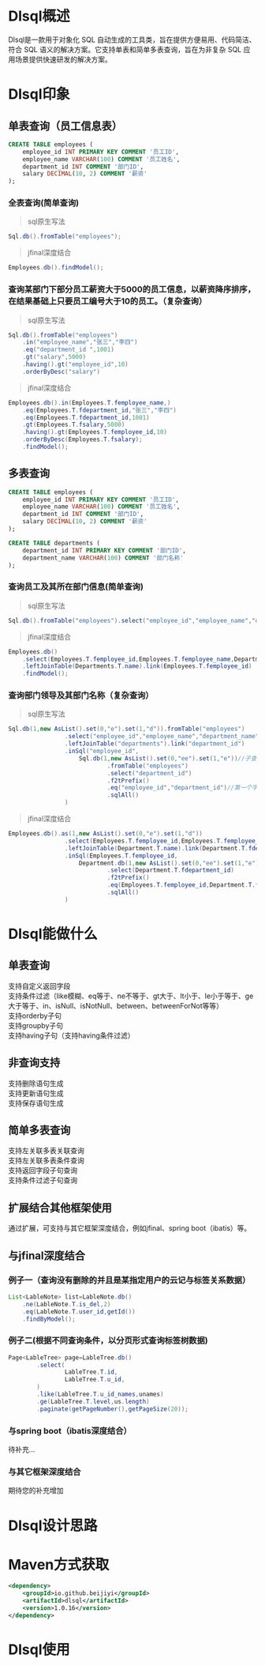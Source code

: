 
# Dlsql概述
Dlsql是一款用于对象化 SQL 自动生成的工具类，旨在提供方便易用、代码简洁、符合 SQL 语义的解决方案。它支持单表和简单多表查询，旨在为非复杂 SQL 应用场景提供快速研发的解决方案。

# Dlsql印象
## 单表查询（员工信息表）
```sql
CREATE TABLE employees (
    employee_id INT PRIMARY KEY COMMENT '员工ID',
    employee_name VARCHAR(100) COMMENT '员工姓名',
    department_id INT COMMENT '部门ID',
    salary DECIMAL(10, 2) COMMENT '薪资'
);
```
### 全表查询(简单查询)
> sql原生写法
```java
Sql.db().fromTable("employees");
```
> jfinal深度结合
```java
Employees.db().findModel();
```

### 查询某部门下部分员工薪资大于5000的员工信息，以薪资降序排序，在结果基础上只要员工编号大于10的员工。（复杂查询）
> sql原生写法
```java
Sql.db().fromTable("employees")
    .in("employee_name","张三","李四")
    .eq("department_id ",1001)
    .gt("salary",5000)
    .having().gt("employee_id",10)
    .orderByDesc("salary")
```
> jfinal深度结合
```java
Employees.db().in(Employees.T.femployee_name,)
    .eq(Employees.T.fdepartment_id,"张三","李四")
    .eq(Employees.T.fdepartment_id,1001)
    .gt(Employees.T.fsalary,5000)
    .having().gt(Employees.T.femployee_id,10)
    .orderByDesc(Employees.T.fsalary);
    .findModel();
```
## 多表查询
```sql
CREATE TABLE employees (
    employee_id INT PRIMARY KEY COMMENT '员工ID',
    employee_name VARCHAR(100) COMMENT '员工姓名',
    department_id INT COMMENT '部门ID',
    salary DECIMAL(10, 2) COMMENT '薪资'
);

CREATE TABLE departments (
    department_id INT PRIMARY KEY COMMENT '部门ID',
    department_name VARCHAR(100) COMMENT '部门名称'
);
```
### 查询员工及其所在部门信息(简单查询)
> sql原生写法
```java
Sql.db().fromTable("employees").select("employee_id","employee_name","department_name").leftJoinTable("departments").link("department_id")
```
> jfinal深度结合
```java
Employees.db()
    .select(Employees.T.femployee_id,Employees.T.femployee_name,Departments.T.fdepartment_name)
    .leftJoinTable(Departments.T.name).link(Employees.T.femployee_id)
    .findModel();
```
### 查询部门领导及其部门名称（复杂查询）
> sql原生写法
```java
Sql.db(1,new AsList().set(0,"e").set(1,"d")).fromTable("employees")
                .select("employee_id","employee_name","department_name")
                .leftJoinTable("departments").link("department_id")
                .inSql("employee_id",
                    Sql.db(1,new AsList().set(0,"ee").set(1,"e"))//子查询自定义别名
                            .fromTable("employees")
                            .select("department_id")
                            .f2tPrefix()
                            .eq("employee_id","department_id")//第一个字段是主表字段、第二个字段是当前表字段
                            .sqlAll()
                )
```
> jfinal深度结合
```java
Employees.db().as(1,new AsList().set(0,"e").set(1,"d"))
                .select(Employees.T.femployee_id,Employees.T.femployee_name,Department.T.fdepartment_name)
                .leftJoinTable(Department.T.name).link(Department.T.fdepartment_id)
                .inSql(Employees.T.femployee_id,
                    Department.db(1,new AsList().set(0,"ee").set(1,"e"))//子查询自定义别名
                            .select(Department.T.fdepartment_id)
                            .f2tPrefix()
                            .eq(Employees.T.femployee_id,Department.T.fdepartment_id)//第一个字段是当前表字段、第二个字段是主表字段
                            .sqlAll()
                )
```
# Dlsql能做什么
## 单表查询
支持自定义返回字段  
支持条件过滤（like模糊、eq等于、ne不等于、gt大于、lt小于、le小于等于、ge大于等于、in、isNull、isNotNull、between、betweenForNot等等）  
支持orderby子句  
支持groupby子句  
支持having子句（支持having条件过滤）  
## 非查询支持  
支持删除语句生成  
支持更新语句生成  
支持保存语句生成  
## 简单多表查询
支持左关联多表关联查询  
支持左关联多表条件查询  
支持返回字段子句查询  
支持条件过滤子句查询  
## 扩展结合其他框架使用
通过扩展，可支持与其它框架深度结合，例如jfinal、spring boot（ibatis）等。  
## 与jfinal深度结合
### 例子一（查询没有删除的并且是某指定用户的云记与标签关系数据）
```java
List<LableNote> list=LableNote.db()
    .ne(LableNote.T.is_del,2)
    .eq(LableNote.T.user_id,getId())
    .findByModel();
```
### 例子二(根据不同查询条件，以分页形式查询标签树数据)
```java
Page<LableTree> page=LableTree.db()
        .select(
                LableTree.T.id,
                LableTree.T.u_id,
        )
        .like(LableTree.T.u_id_names,unames)
        .ge(LableTree.T.level,us.length)
        .paginate(getPageNumber(),getPageSize(20));
```
### 与spring boot（ibatis深度结合）
待补充...
### 与其它框架深度结合
期待您的补充增加
# Dlsql设计思路

# Maven方式获取
```xml
<dependency>
    <groupId>io.github.beijiyi</groupId>
    <artifactId>dlsql</artifactId>
    <version>1.0.16</version>
</dependency>
```
# Dlsql使用
